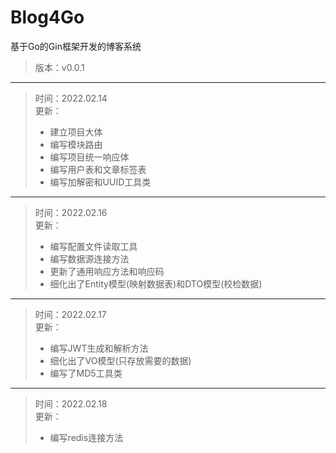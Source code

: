 # Blog4Go
基于Go的Gin框架开发的博客系统
>版本：v0.0.1  
---
>时间：2022.02.14  
>更新：
>* 建立项目大体 
>* 编写模块路由
>* 编写项目统一响应体 
>* 编写用户表和文章标签表
>* 编写加解密和UUID工具类
---
>时间：2022.02.16  
>更新：
>* 编写配置文件读取工具 
>* 编写数据源连接方法
>* 更新了通用响应方法和响应码
>* 细化出了Entity模型(映射数据表)和DTO模型(校检数据)
---
>时间：2022.02.17  
>更新：
>* 编写JWT生成和解析方法 
>* 细化出了VO模型(只存放需要的数据)
>* 编写了MD5工具类
---
>时间：2022.02.18  
>更新：
>* 编写redis连接方法